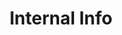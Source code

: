 ---
layout: research
researchcategory: Internal
structure: urbznds
title: Internal Info
description: Some internal information about The Urbz - Sims in the City Nintendo DS.
permalink: /research/urbznds/internal
---